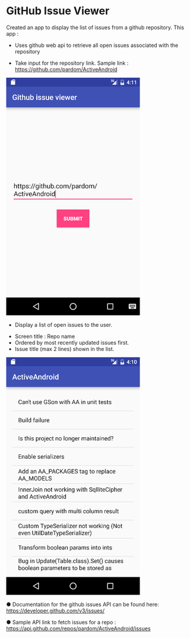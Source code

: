 # GitHub Issue Viewer
Created an app to display the list of issues from a github repository. This app :

* Uses github web api to retrieve all open issues associated with the repository

* Take input for the repository link. Sample link : https://github.com/pardom/ActiveAndroid

![Enter GitHub Repo Url](/input_url.png?raw=true "GitHub Issue Viewer")

* Display a list of open issues to the user.
 - Screen title : Repo name
 - Ordered by most recently updated issues first.
 - Issue title (max 2 lines) shown in the list.
  
![GitHub Repo List](/issues_list.png?raw=true "GitHub Issue Viewer")

● Documentation for the github issues API can be found here:
https://developer.github.com/v3/issues/

● Sample API link to fetch issues for a repo :
https://api.github.com/repos/pardom/ActiveAndroid/issues
